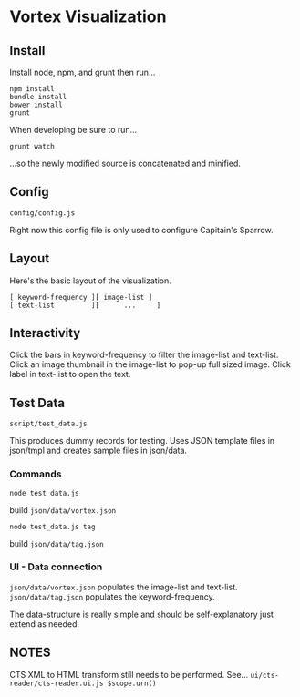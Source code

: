 # Vortex Visualization

## Install

Install node, npm, and grunt then run...

	npm install
	bundle install
	bower install
	grunt

When developing be sure to run...

	grunt watch

...so the newly modified source is concatenated and minified.

## Config

	config/config.js

Right now this config file is only used to configure Capitain's Sparrow.

## Layout

Here's the basic layout of the visualization.

	[ keyword-frequency ][ image-list ]
	[ text-list         ][		...     ]

## Interactivity

Click the bars in keyword-frequency to filter the image-list and text-list.
Click an image thumbnail in the image-list to pop-up full sized image.
Click label in text-list to open the text.

## Test Data

	script/test_data.js

This produces dummy records for testing.
Uses JSON template files in json/tmpl and creates sample files in json/data.

### Commands

	node test_data.js 

build `json/data/vortex.json`

	node test_data.js tag

build `json/data/tag.json`

### UI - Data connection

`json/data/vortex.json` populates the image-list and text-list.
`json/data/tag.json` populates the keyword-frequency.

The data-structure is really simple and should be self-explanatory just extend as needed.

## NOTES

CTS XML to HTML transform still needs to be performed.
See... `ui/cts-reader/cts-reader.ui.js $scope.urn()`